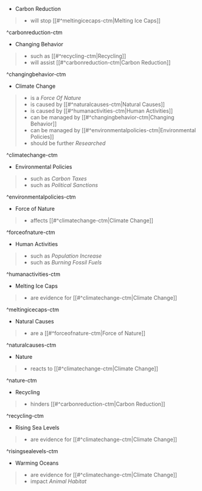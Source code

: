 - Carbon Reduction
>- will stop [[#^meltingicecaps-ctm|Melting Ice Caps]]

^carbonreduction-ctm

- Changing Behavior
>- such as [[#^recycling-ctm|Recycling]]
> - will assist [[#^carbonreduction-ctm|Carbon Reduction]]

^changingbehavior-ctm

- Climate Change
>- is a *Force Of Nature*
> - is caused by [[#^naturalcauses-ctm|Natural Causes]]
> - is caused by [[#^humanactivities-ctm|Human Activities]]
> - can be managed by [[#^changingbehavior-ctm|Changing Behavior]]
> - can be managed by [[#^environmentalpolicies-ctm|Environmental Policies]]
> - should be further *Researched*

^climatechange-ctm

- Environmental Policies
>- such as *Carbon Taxes*
> - such as *Political Sanctions*

^environmentalpolicies-ctm

- Force of Nature
>- affects [[#^climatechange-ctm|Climate Change]]

^forceofnature-ctm

- Human Activities
>- such as *Population Increase*
> - such as *Burning Fossil Fuels*

^humanactivities-ctm

- Melting Ice Caps
>- are evidence for [[#^climatechange-ctm|Climate Change]]

^meltingicecaps-ctm

- Natural Causes
>- are a [[#^forceofnature-ctm|Force of Nature]]

^naturalcauses-ctm

- Nature
>- reacts to [[#^climatechange-ctm|Climate Change]]

^nature-ctm

- Recycling
>- hinders [[#^carbonreduction-ctm|Carbon Reduction]]

^recycling-ctm

- Rising Sea Levels
>- are evidence for [[#^climatechange-ctm|Climate Change]]

^risingsealevels-ctm

- Warming Oceans
>- are evidence for [[#^climatechange-ctm|Climate Change]]
> - impact *Animal Habitat*
